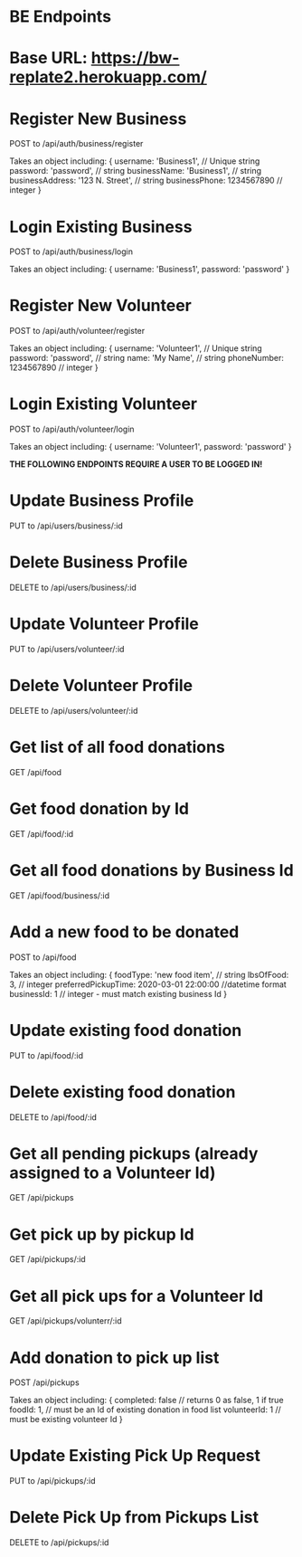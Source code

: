 # BE Endpoints

# Base URL: https://bw-replate2.herokuapp.com/

# Register New Business
POST to /api/auth/business/register

Takes an object including:
{
    username: 'Business1', // Unique string
    password: 'password', // string
    businessName: 'Business1', // string
    businessAddress: '123 N. Street', // string
    businessPhone: 1234567890 // integer
}

# Login Existing Business
POST to /api/auth/business/login

Takes an object including:
{
    username: 'Business1',
    password: 'password'
}

# Register New Volunteer
POST to /api/auth/volunteer/register

Takes an object including:
{
    username: 'Volunteer1', // Unique string
    password: 'password', // string
    name: 'My Name', // string
    phoneNumber: 1234567890 // integer
}

# Login Existing Volunteer
POST to /api/auth/volunteer/login

Takes an object including:
{
    username: 'Volunteer1',
    password: 'password'
}

**THE FOLLOWING ENDPOINTS REQUIRE A USER TO BE LOGGED IN!**

# Update Business Profile
PUT to /api/users/business/:id

# Delete Business Profile
DELETE to /api/users/business/:id

# Update Volunteer Profile
PUT to /api/users/volunteer/:id

# Delete Volunteer Profile
DELETE to /api/users/volunteer/:id

# Get list of all food donations
GET /api/food

# Get food donation by Id
GET /api/food/:id

# Get all food donations by Business Id
GET /api/food/business/:id

# Add a new food to be donated
POST to /api/food

Takes an object including:
{
    foodType: 'new food item', // string
    lbsOfFood: 3, // integer
    preferredPickupTime: 2020-03-01 22:00:00 //datetime format
    businessId: 1 // integer - must match existing business Id
}

# Update existing food donation
PUT to /api/food/:id

# Delete existing food donation
DELETE to /api/food/:id

# Get all pending pickups (already assigned to a Volunteer Id)
GET /api/pickups

# Get pick up by pickup Id
GET /api/pickups/:id

# Get all pick ups for a Volunteer Id
GET /api/pickups/volunterr/:id

# Add donation to pick up list
POST /api/pickups

Takes an object including:
{
    completed: false // returns 0 as false, 1 if true
    foodId: 1, // must be an Id of existing donation in food list
    volunteerId: 1 // must be existing volunteer Id
}

# Update Existing Pick Up Request
PUT to /api/pickups/:id

# Delete Pick Up from Pickups List
DELETE to /api/pickups/:id

